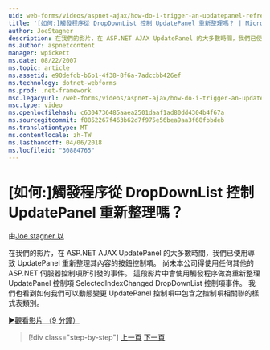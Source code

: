 ```yaml
---
uid: web-forms/videos/aspnet-ajax/how-do-i-trigger-an-updatepanel-refresh-from-a-dropdownlist-control
title: '[如何:]觸發程序從 DropDownList 控制 UpdatePanel 重新整理嗎？ | Microsoft Docs'
author: JoeStagner
description: 在我們的影片，在 ASP.NET AJAX UpdatePanel 的大多數時間，我們已使用導致 UpdatePanel 重新整理其內容的按鈕控制項。 本公司得在尚未使用的任何事件...
ms.author: aspnetcontent
manager: wpickett
ms.date: 08/22/2007
ms.topic: article
ms.assetid: e90defdb-b6b1-4f38-8f6a-7adccbb426ef
ms.technology: dotnet-webforms
ms.prod: .net-framework
msc.legacyurl: /web-forms/videos/aspnet-ajax/how-do-i-trigger-an-updatepanel-refresh-from-a-dropdownlist-control
msc.type: video
ms.openlocfilehash: c6304736485aaea2501daaf1ad80dd4304b4f67a
ms.sourcegitcommit: f8852267f463b62d7f975e56bea9aa3f68fbbdeb
ms.translationtype: MT
ms.contentlocale: zh-TW
ms.lasthandoff: 04/06/2018
ms.locfileid: "30884765"
---
```

<a name="how-do-i-trigger-an-updatepanel-refresh-from-a-dropdownlist-control"></a>[如何:]觸發程序從 DropDownList 控制 UpdatePanel 重新整理嗎？
====================
由[Joe stagner 以](https://github.com/JoeStagner)

在我們的影片，在 ASP.NET AJAX UpdatePanel 的大多數時間，我們已使用導致 UpdatePanel 重新整理其內容的按鈕控制項。 尚未本公司得使用任何其他的 ASP.NET 伺服器控制項所引發的事件。 這段影片中會使用觸發程序做為重新整理 UpdatePanel 控制項 SelectedIndexChanged DropDownList 控制項事件。 我們也看到如何我們可以動態變更 UpdatePanel 控制項中包含之控制項相關聯的樣式表類別。

[&#9654;觀看影片 （9 分鐘）](https://channel9.msdn.com/Blogs/ASP-NET-Site-Videos/how-do-i-trigger-an-updatepanel-refresh-from-a-dropdownlist-control)

> [!div class="step-by-step"]
> [上一頁](how-do-i-implement-the-persistent-communications-pattern-using-web-services.md)
> [下一頁](how-do-i-create-an-aspnet-ajax-extender-from-scratch.md)
